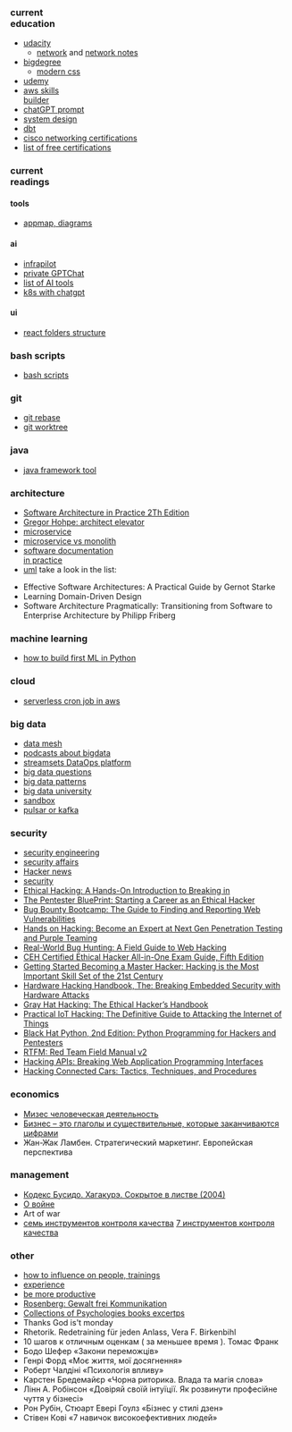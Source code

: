 ### <b>current <br> education</b> 
* [udacity](https://learn.udacity.com/my-programs?tab=Currently%2520Learning)
  * [network](https://learn.udacity.com/courses/ud256) and [network notes](https://github.com/cherkavi/cheat-sheet/blob/master/network.md)
* [bigdegree](https://www.bitdegree.org/courses/user/dashboard)
  * [modern css](https://www.bitdegree.org/courses)
* [udemy](https://www.udemy.com/home/my-courses/learning/)
* [aws skills <br>builder](https://explore.skillbuilder.aws/)
* [chatGPT prompt](https://learn.deeplearning.ai/)
* [system design](https://www.freecodecamp.org/news/software-system-design-for-beginners/amp/)
* [dbt](https://github.com/cherkavi/cheat-sheet/blob/master/dbt.md)
* [cisco networking certifications](https://developer.cisco.com/learning/mylearning/)
* [list of free certifications](https://github.com/cloudcommunity/Free-Certifications)

### current <br> readings
#### tools
- [appmap, diagrams](https://appmap.io/docs/your-first-15-minutes-with-appmap/what-is-appmap.html)

#### ai 
- [infrapilot](https://klo.dev/announcing-infracopilot/)
- [private GPTChat](https://bdtechtalks.com/2023/06/01/create-privategpt-local-llm/amp/)
- [list of AI tools](https://www.aitoolsclub.com/)
- [k8s with chatgpt](https://thenewstack.io/overcoming-the-kubernetes-skills-gap-with-chatgpt-assistance/)

#### ui
- [react folders structure](https://dev.to/fpaghar/folder-structuring-techniques-for-beginner-to-advanced-react-projects-30d7)

### bash scripts
- [bash scripts](https://egghead.io/lessons/bash-course-overview-advanced-bash-automation-for-web-developers)

### git
- [git rebase](https://opensource.com/article/22/4/manage-git-commits-rebase-i-command)
- [git worktree](https://opensource.com/article/21/4/git-worktree)

### java 
- [java framework tool](https://habrahabr.ru/company/luxoft/blog/280784/)

### architecture
- [Software Architecture in Practice 2Th Edition](https://people.ece.ubc.ca/matei/EECE417/BASS/index.html)
- [Gregor Hohpe: architect elevator](https://architectelevator.com/)
- [microservice](http://microprofile.io/presentations)
- [microservice vs monolith](http://eax.me/microservices-vs-monolithic/)
- [software documentation <br> in practice](https://arc42.org/examples)
- [uml](https://sourcemaking.com/uml)
take a look in the list:
* Effective Software Architectures: A Practical Guide by Gernot Starke
* Learning Domain-Driven Design
* Software Architecture Pragmatically: Transitioning from Software to Enterprise Architecture by Philipp Friberg

### machine learning
- [how to build first ML in Python](https://towardsdatascience.com/how-to-easily-build-your-first-machine-learning-web-app-in-python-c3d6c0f0a01c)

### cloud
- [serverless cron job in aws](https://medium.com/game-tech-tutorial/how-to-create-a-serverless-cron-job-in-aws-batch-beb2d4077d8e)

### big data 
- [data mesh](https://www.amazon.de/-/en/Jean-Georges-Perrin-ebook/dp/B0C4BXMD8K/ref=tmm_kin_swatch_0?_encoding=UTF8&qid=1706338904&sr=8-1)
- [podcasts about bigdata](https://mattturck.com/)
- [streamsets DataOps platform](https://hub.docker.com/r/streamsets/datacollector/)
- [big data questions](https://www.analyticsvidhya.com/blog/2017/08/skilltest-deep-learning/)
- [big data patterns](http://www.bigdatapatterns.org)
- [big data university](https://courses.cognitiveclass.ai/courses/course-v1:BigDataUniversity+BD0115EN+2016/courseware/1a2cc747a97c4a4fa84aa094a93e0ef2/180e0fc283b14b91822183964a49ac72/)
- [sandbox](https://hortonworks.com/downloads/#sandbox)
- [pulsar or kafka](https://itnext.io/pulsar-or-kafka-and-the-lessons-from-doing-our-own-testing-a0180dfc4582)

### security
- [security engineering](https://www.cl.cam.ac.uk/~rja14/book.html)
- [security affairs](https://securityaffairs.co/wordpress/category/data-breach)
- [Hacker news](https://thehackernews.com/?m=1)
- [security](https://habrahabr.ru/company/ruvds/blog/329962/)
- [Ethical Hacking: A Hands-On Introduction to Breaking in](https://www.amazon.de/dp/1718501870?tag=hackr03c-21&geniuslink=true)
- [The Pentester BluePrint: Starting a Career as an Ethical Hacker](https://www.amazon.de/dp/1119684307?tag=hackr03c-21&geniuslink=true)
- [Bug Bounty Bootcamp: The Guide to Finding and Reporting Web Vulnerabilities](https://www.amazon.de/dp/1718501544?tag=hackr03c-21&geniuslink=true)
- [Hands on Hacking: Become an Expert at Next Gen Penetration Testing and Purple Teaming](https://www.amazon.de/dp/1119561450?tag=hackr03c-21&geniuslink=true)
- [Real-World Bug Hunting: A Field Guide to Web Hacking](https://www.amazon.de/dp/B072SQZ2LG?tag=hackr03c-21&geniuslink=true)
- [CEH Certified Ethical Hacker All-in-One Exam Guide, Fifth Edition](https://www.amazon.de/dp/1264269943?tag=hackr03c-21&geniuslink=true)
- [Getting Started Becoming a Master Hacker: Hacking is the Most Important Skill Set of the 21st Century](https://www.amazon.de/dp/1711729299?tag=hackr03c-21&geniuslink=true)
- [Hardware Hacking Handbook, The: Breaking Embedded Security with Hardware Attacks](https://www.amazon.de/dp/1593278748?tag=hackr03c-21&geniuslink=true)
- [Gray Hat Hacking: The Ethical Hacker’s Handbook](https://www.amazon.de/dp/1264268947?tag=hackr03c-21&geniuslink=true)
- [Practical IoT Hacking: The Definitive Guide to Attacking the Internet of Things](https://www.amazon.de/dp/1718500904?tag=hackr03c-21&geniuslink=true)
- [Black Hat Python, 2nd Edition: Python Programming for Hackers and Pentesters](https://www.amazon.de/dp/1718501129?tag=hackr03c-21&geniuslink=true)
- [RTFM: Red Team Field Manual v2](https://www.amazon.de/dp/1075091837?tag=hackr03c-21&geniuslink=true)
- [Hacking APIs: Breaking Web Application Programming Interfaces](https://www.amazon.de/dp/1718502443?tag=hackr03c-21&geniuslink=true)
- [Hacking Connected Cars: Tactics, Techniques, and Procedures](https://www.amazon.de/dp/1119491800?tag=hackr03c-21&geniuslink=true)

### economics
- [Мизес человеческая деятельность](https://ru.wikipedia.org/wiki/%D0%A7%D0%B5%D0%BB%D0%BE%D0%B2%D0%B5%D1%87%D0%B5%D1%81%D0%BA%D0%B0%D1%8F_%D0%B4%D0%B5%D1%8F%D1%82%D0%B5%D0%BB%D1%8C%D0%BD%D0%BE%D1%81%D1%82%D1%8C)
- [Бизнес – это глаголы и существительные, которые заканчиваются цифрами](https://www.litres.ru/book/dmitriy-potapenko/biznes-eto-glagoly-i-suschestvitelnye-kotorye-zakanchiva-26714897/chitat-onlayn/)
- Жан-Жак Ламбен. Стратегический маркетинг. Европейская перспектива

### management
- [Кодекс Бусидо. Хагакурэ. Сокрытое в листве (2004)](https://platona.net/load/knigi_po_filosofii/istorija_vostochnaja/kodeks_busido_khagakureh_sokrytoe_v_listve_2004/14-1-0-1029) 
- [О войне](https://www.litres.ru/book/karl-fon-klauzevic/o-voyne-51357943/chitat-onlayn/)
- Art of war
- [семь инструментов контроля качества](https://dzen.ru/a/ZaQAos7VpGMZqodh)
  [7 инструментов контроля качества](https://studopedia.ru/2_121277_sem-instrumentov-kontrolya-kachestva.html)

### other
- [how to influence on people, trainings](https://www.litres.ru/book/elena-sidorenko/trening-vliyaniya-i-protivostoyaniya-vliyaniu-3-e-izdanie-27628593/?lfrom=687676223&utm_campaign=litres&utm_medium=referral&utm_source=aldebaran)
- [experience](http://razbor-poletov.com/)
- [be more productive](https://dev.to/code_jedi/18-easy-ways-to-be-more-productive-as-a-developer-5f99)
- [Rosenberg: Gewalt frei Kommunikation]()
- [Collections of Psychologies books excertps](https://sinref.ru/000_uchebniki/04500psihologia/000_lekcii_psihologia_11/000.htm)
- Thanks God is't monday
- Rhetorik. Redetraining für jeden Anlass, Vera F. Birkenbihl
- 10 шагов к отличным оценкам ( за меньшее время ). Томас Франк
- Бодо Шефер «Закони переможців»
- Генрі Форд «Моє життя, мої досягнення»
- Роберт Чалдіні «Психологія впливу»
- Карстен Бредемайєр «Чорна риторика. Влада та магія слова»
- Лінн А. Робінсон «Довіряй своїй інтуїції. Як розвинути професійне чуття у бізнесі»
- Рон Рубін, Стюарт Евері Гоулз «Бізнес у стилі дзен»
- Стівен Кові «7 навичок високоефективних людей»

